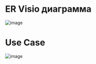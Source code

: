 # ER Visio диаграмма
![image](https://user-images.githubusercontent.com/90152615/230758577-0715a71b-e95e-4071-a94f-54eeb17089ad.png)
# Use Case
![image](https://user-images.githubusercontent.com/90152615/230758636-bc4a0e4c-f57c-4f27-bbe0-ce967abe2a5b.png)

